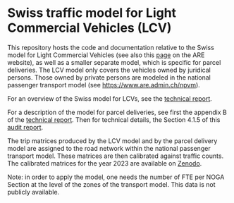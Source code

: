 # Swiss traffic model for Light Commercial Vehicles (LCV)

This repository hosts the code and documentation relative to the Swiss model for Light Commercial Vehicles (see also this [page](https://www.are.admin.ch/are/de/home/mobilitaet/grundlagen-und-daten/verkehrsmodellierung/lieferwagenmodell.html) on the ARE website), as well as a smaller separate model, which is specific for parcel deliveries.
The LCV model only covers the vehicles owned by juridical persons. Those owned by private persons are modeled in the national passenger transport model (see https://www.are.admin.ch/npvm).

For an overview of the Swiss model for LCVs, see the [technical report](https://github.com/AREschweiz/LCV_model/blob/main/Swiss_LCV_model_technical_report.pdf).

For a description of the model for parcel deliveries, see first the appendix B of the [technical report](https://github.com/AREschweiz/LCV_model/blob/main/Swiss_LCV_model_technical_report.pdf). Then for technical details, the Section 4.1.5 of this [audit report](https://github.com/AREschweiz/LCV_model/blob/main/22064-R01%20-%20Report%20Audit%20and%20update%20of%20Swiss%20national%20LCV%20model%20-%20update%2020230602.pdf).

The trip matrices produced by the LCV model and by the parcel delivery model are assigned to the road network within the national passenger transport model. These matrices are then calibrated against traffic counts. The calibrated matrices for the year 2023 are available on [Zenodo](https://doi.org/10.5281/zenodo.15755932).

Note: in order to apply the model, one needs the number of FTE per NOGA Section at the level of the zones of the transport model. This data is not publicly available.
